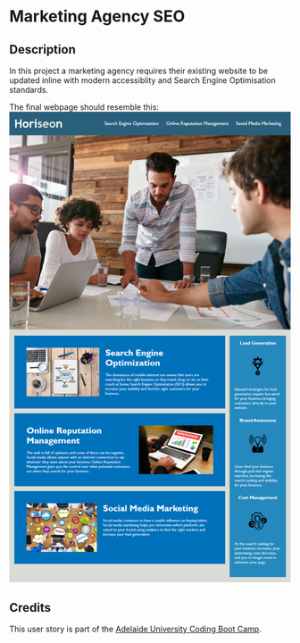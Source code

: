 # Marketing Agency SEO

## Description
In this project a marketing agency requires their existing website to be updated inline with modern accessiblity and Search Engine Optimisation standards.

The final webpage should resemble this: ![Page Mockup](assets/images/01-html-css-git-homework-demo.png)

## Credits
This user story is part of the [Adelaide University Coding Boot Camp](https://bootcamps.adelaide.edu.au).